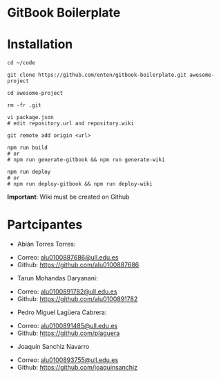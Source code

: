 # GitBook Boilerplate

# Installation

```shell
cd ~/code

git clone https://github.com/enten/gitbook-boilerplate.git awesome-project

cd awesome-project

rm -fr .git

vi package.json
# edit repository.url and repository.wiki

git remote add origin <url>

npm run build
# or
# npm run generate-gitbook && npm run generate-wiki

npm run deploy
# or
# npm run deploy-gitbook && npm run deploy-wiki
```
__Important__: Wiki must be created on Github

# Partcipantes
- Abián Torres Torres:
 * Correo: alu0100887686@ull.edu.es
 * Github: https://github.com/alu0100887686
- Tarun Mohandas Daryanani:
 * Correo: alu0100891782@ull.edu.es
 * Github: https://github.com/alu0100891782
- Pedro Miguel Lagüera Cabrera:
 * Correo: alu0100891485@ull.edu.es
 * Github: https://github.com/plaguera
- Joaquín Sanchiz Navarro
 * Correo: alu0100893755@ull.edu.es
 * Github: https://github.com/joaquinsanchiz
